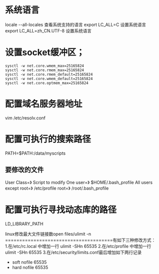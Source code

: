 
系统语言
======================================
locale --all-locales	查看系统支持的语言
export LC_ALL=C		设置系统语言
export LC_ALL=zh_CN.UTF-8	设置系统语言


设置socket缓冲区；
======================================
	sysctl -w net.core.wmem_max=25165824
	sysctl -w net.core.rmem_max=25165824
	sysctl -w net.core.rmem_default=25165824
	sysctl -w net.core.wmem_default=25165824
	sysctl -w net.core.optmem_max=25165824
	

配置域名服务器地址
======================================
vim /etc/resolv.conf



配置可执行的搜索路径
======================================
PATH=$PATH:/data/myscripts

要修改的文件
---------------------------------
User Class=》				Script to modify
One user=》					$HOME/.bash_profile
All users except root=》	/etc/profile
root=》						/root/.bash_profile


配置可执行寻找动态库的路径
======================================
LD_LIBRARY_PATH


linux修改最大文件链接数open files/ulimit -n
======================================有如下三种修改方式：
1.在/etc/rc.local 中增加一行 ulimit -SHn 65535
2.在/etc/profile 中增加一行 ulimit -SHn 65535
3.在/etc/security/limits.conf最后增加如下两行记录
* soft nofile 65535
* hard nofile 65535